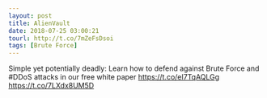 ```yaml
---
layout: post
title: AlienVault
date: 2018-07-25 03:00:21
tourl: http://t.co/7mZeFsDsoi
tags: [Brute Force]
---
```

Simple yet potentially deadly: Learn how to defend against Brute Force and #DDoS attacks in our free white paper https://t.co/eI7TqAQLGg https://t.co/7LXdx8UM5D